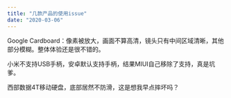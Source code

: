 ```yaml
---
title: "几款产品的使用issue"
date: "2020-03-06"
---
```


Google Cardboard：像素被放大，画面不算高清，镜头只有中间区域清晰，其他部分模糊。整体体验还是很不错的。

小米不支持USB手柄，安卓默认支持手柄，结果MIUI自己移除了支持，真是坑爹。

西部数据4T移动硬盘，底部居然不防滑，这是想我早点摔坏吗？
